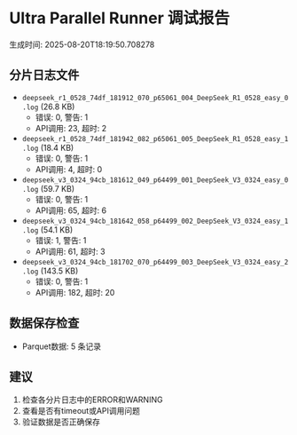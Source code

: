 # Ultra Parallel Runner 调试报告

生成时间: 2025-08-20T18:19:50.708278

## 分片日志文件

- `deepseek_r1_0528_74df_181912_070_p65061_004_DeepSeek_R1_0528_easy_0.log` (26.8 KB)
  - 错误: 0, 警告: 1
  - API调用: 23, 超时: 2
- `deepseek_r1_0528_74df_181942_082_p65061_005_DeepSeek_R1_0528_easy_1.log` (18.4 KB)
  - 错误: 0, 警告: 1
  - API调用: 4, 超时: 0
- `deepseek_v3_0324_94cb_181612_049_p64499_001_DeepSeek_V3_0324_easy_0.log` (59.7 KB)
  - 错误: 0, 警告: 1
  - API调用: 65, 超时: 6
- `deepseek_v3_0324_94cb_181642_058_p64499_002_DeepSeek_V3_0324_easy_1.log` (54.1 KB)
  - 错误: 1, 警告: 1
  - API调用: 61, 超时: 3
- `deepseek_v3_0324_94cb_181702_070_p64499_003_DeepSeek_V3_0324_easy_2.log` (143.5 KB)
  - 错误: 0, 警告: 1
  - API调用: 182, 超时: 20

## 数据保存检查

- Parquet数据: 5 条记录

## 建议

1. 检查各分片日志中的ERROR和WARNING
2. 查看是否有timeout或API调用问题
3. 验证数据是否正确保存
